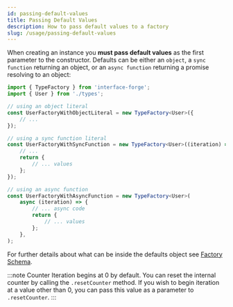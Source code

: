 ```yaml
---
id: passing-default-values
title: Passing Default Values
description: How to pass default values to a factory
slug: /usage/passing-default-values
---
```


When creating an instance you **must pass default values** as the first parameter to the constructor. Defaults can be
either an `object`, a `sync function` returning an object, or an `async function` returning a promise resolving to an object:

```typescript title="factories.ts"
import { TypeFactory } from 'interface-forge';
import { User } from './types';

// using an object literal
const UserFactoryWithObjectLiteral = new TypeFactory<User>({
    // ...
});

// using a sync function literal
const UserFactoryWithSyncFunction = new TypeFactory<User>((iteration) => {
    // ...
    return {
        // ... values
    };
});

// using an async function
const UserFactoryWithAsyncFunction = new TypeFactory<User>(
    async (iteration) => {
        // ... async code
        return {
            // ... values
        };
    },
);
```

For further details about what can be inside the defaults object see [Factory Schema](#factory-schema).

:::note Counter
Iteration begins at 0 by default. You can reset the internal counter by calling the `.resetCounter` method. If you wish
to begin iteration at a value other than 0, you can pass this value as a parameter to `.resetCounter`.
:::
